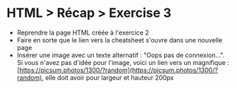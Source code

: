 # HTML > Récap > Exercise 3

  - Reprendre la page HTML créée à l'exercice 2
  - Faire en sorte que le lien vers la cheatsheet s'ouvre dans une nouvelle page
  - Insérer une image avec un texte alternatif : "Oops pas de connexion...". Si vous n'avez pas d'idée pour l'image, voici un lien vers un magnifique : [https://picsum.photos/1300/?random](https://picsum.photos/1300/?random), elle doit avoir pour largeur et hauteur 200px
